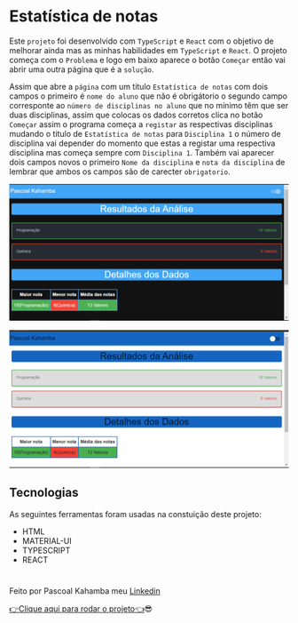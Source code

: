 # Estatística de notas

Este `projeto` foi desenvolvido com `TypeScript` e `React` com o objetivo de melhorar ainda mas as minhas habilidades em `TypeScript` e `React`. O projeto começa com o `Problema` e logo em baixo aparece o botão `Começar` então vai abrir uma outra página que é a `solução`.

Assim que abre a `página` com um titulo `Estatística de notas` com dois campos o primeiro é `nome do aluno` que não é obrigátorio o segundo campo corresponte ao `número de disciplinas no aluno` que no mínimo têm que ser duas disciplinas, assim que colocas os dados corretos clica no botão `Começar` assim o programa começa a `registar` as respectivas disciplinas mudando o titulo de `Estatística de notas` para `Disciplina 1` o número de disciplina vai depender do momento que estas a registar uma respectiva disciplina mas começa sempre com `Disciplina 1`. Também vai aparecer dois campos novos o primeiro `Nome da disciplina` e `nota da disciplina` de lembrar que ambos os campos são de carecter `obrigatorio`.

![foto do projeto](src/pictures/student.PNG)

![foto do projeto](src/pictures/student1.PNG)

## Tecnologias

As seguintes ferramentas foram usadas na constuição deste projeto:

- HTML
- MATERIAL-UI
- TYPESCRIPT
- REACT

#

Feito por Pascoal Kahamba meu [Linkedin](https://https://www.linkedin.com/in/pascoal-kahamba-7b43bb233?lipi=urn%3Ali%3Apage%3Ad_flagship3_profile_view_base_contact_details%3BTg8LEKayToyytOX1pVAQ%2Bg%3D%3D)

[👉Clique aqui para rodar o projeto👈](https://student-statistics.vercel.app/)😎

